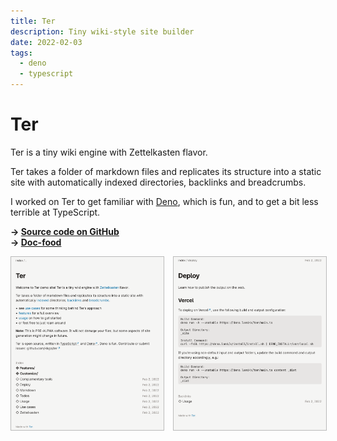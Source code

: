 ```yaml
---
title: Ter
description: Tiny wiki-style site builder
date: 2022-02-03
tags:
  - deno
  - typescript
---
```


# Ter

Ter is a tiny wiki engine with Zettelkasten flavor.

Ter takes a folder of markdown files and replicates its structure into a static
site with automatically indexed directories, backlinks and breadcrumbs.

I worked on Ter to get familiar with [Deno](https://deno.land), which is fun,
and to get a bit less terrible at TypeScript.

**-> [Source code on GitHub](https://github.com/kkga/ter)**<br/> **->
[Doc-food](https://ter.kkga.me)**

<div class="full-bleed" style="display: grid; column-gap: 1rem; grid-template-columns: repeat(2,1fr)">
  <img style="border: 1px solid #00000044" src="/img/projects/ter-1.png" />
  <img style="border: 1px solid #00000044" src="/img/projects/ter-2.png" />
</div>
